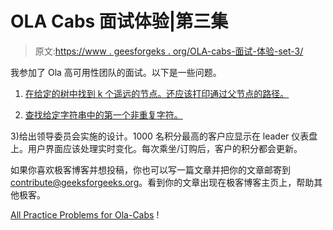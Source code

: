 # OLA Cabs 面试体验|第三集

> 原文:[https://www . geesforgeks . org/OLA-cabs-面试-体验-set-3/](https://www.geeksforgeeks.org/ola-cabs-interview-experience-set-3/)

我参加了 Ola 高可用性团队的面试。以下是一些问题。

1) [在给定的树中找到 k 个遥远的节点。还应该打印通过父节点的路径。](https://practice.geeksforgeeks.org/problems/k-distance-from-root/1)

2) [查找给定字符串中的第一个非重复字符。](https://practice.geeksforgeeks.org/problems/non-repeating-character/0)

3)给出领导委员会实施的设计。1000 名积分最高的客户应显示在 leader 仪表盘上。用户界面应该处理实时变化。每次乘坐/订购后，客户的积分都会更新。

如果你喜欢极客博客并想投稿，你也可以写一篇文章并把你的文章邮寄到 contribute@geeksforgeeks.org。看到你的文章出现在极客博客主页上，帮助其他极客。

[All Practice Problems for Ola-Cabs](https://practice.geeksforgeeks.org/company/Ola-Cabs/) !